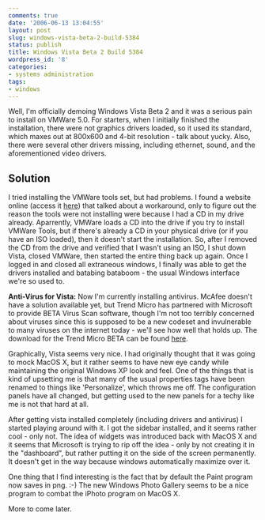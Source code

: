 ```yaml
---
comments: true
date: '2006-06-13 13:04:55'
layout: post
slug: windows-vista-beta-2-build-5384
status: publish
title: Windows Vista Beta 2 Build 5384
wordpress_id: '8'
categories:
- systems administration
tags:
- windows
---
```


Well, I'm officially demoing Windows Vista Beta 2 and it was a serious pain to install on VMWare 5.0. For starters, when I initially finished the installation, there were not graphics drivers loaded, so it used its standard, which maxes out at 800x600 and 4-bit resolution - talk about yucky. Also, there were several other drivers missing, including ethernet, sound, and the aforementioned video drivers. 
<!--more-->
<h2>Solution</h2>
I tried installing the VMWare tools set, but had problems. I found a website online (access it <a href="http://www.theeldergeekvista.com/vista_00015b.htm" title="Elder Geek on Windows Vista">here</a>) that talked about a workaround, only to figure out the reason the tools were not installing were because I had a CD in my drive already. Aparrently, VMWare loads a CD into the drive if you try to install VMWare Tools, but if there's already a CD in your physical drive (or if you have an ISO loaded), then it doesn't start the installation. So, after I removed the CD from the drive and verified that I wasn't using an ISO, I shut down Vista, closed VMWare, then started the entire thing back up again. Once I logged in and closed all extraneous windows, I finally was able to get the drivers installed and batabing bataboom - the usual Windows interface we're so used to. 

<strong>Anti-Virus for Vista:</strong>
Now I'm currently installing antivirus. McAfee doesn't have a solution available yet, but Trend Micro has partnered with Microsoft to provide BETA Virus Scan software, though I'm not too terribly concerned about viruses since this is supposed to be a new codeset and invulnerable to many viruses on the internet today - we'll see how well that holds up. The download for the Trend Micro BETA can be found <a href="http://betadownload.trenmicro.com/pc_cillin/PCC14.55EN_VistaBeta2.exe"  title="Trent Micro Vista Beta Download">here</a>.

Graphically, Vista seems very nice. I had originally thought that it was going to mock MacOS X, but it rather seems to have new eye candy while maintaining the original Windows XP look and feel. One of the things that is kind of upsetting me is that many of the usual properties tags have been renamed to things like 'Personalize', which throws me off. The configuration panels have all changed, but getting used to the new panels for a techy like me is not that hard at all. 

After getting vista installed completely (including drivers and antivirus) I started playing around with it. I got the sidebar installed, and it seems rather cool - only not. The idea of widgets was introduced back with MacOS X and it seems that Microsoft is trying to rip off the idea - only by not creating it in the "dashboard", but rather putting it on the side of the screen permanently. It doesn't get in the way because windows automatically maximize over it.

One thing that I find interesting is the fact that by default the Paint program now saves in png. :-) The new Windows Photo Gallery seems to be a nice program to combat the iPhoto program on MacOS X. 

More to come later.
